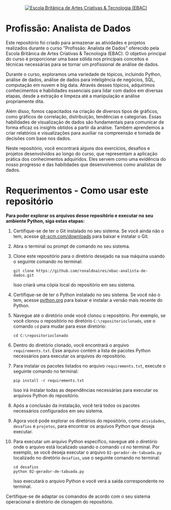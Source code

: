 <div align='center'>

[![Escola Britânica de Artes Criativas & Tecnologia (EBAC)](https://user-images.githubusercontent.com/15646423/245732254-c4486ff7-77de-487b-bfc6-2d4012edefd9.png "Escola Britânica de Artes Criativas & Tecnologia (EBAC)")](https://ebaconline.com.br)

</div>

# Profissão: Analista de Dados

Este repositório foi criado para armazenar as atividades e projetos realizados durante o curso "Profissão: Analista de Dados" oferecido pela Escola Britânica de Artes Criativas & Tecnologia (EBAC). O objetivo principal do curso é proporcionar uma base sólida nos principais conceitos e técnicas necessárias para se tornar um profissional de análise de dados.

Durante o curso, exploramos uma variedade de tópicos, incluindo Python, análise de dados, análise de dados para inteligência de negócios, SQL, computação em nuvem e big data. Através desses tópicos, adquirimos conhecimentos e habilidades essenciais para lidar com dados em diversas etapas, desde a extração e limpeza até a manipulação e análise propriamente dita.

Além disso, fomos capacitados na criação de diversos tipos de gráficos, como gráficos de correlação, distribuição, tendências e categorias. Essas habilidades de visualização de dados são fundamentais para comunicar de forma eficaz os insights obtidos a partir da análise. Também aprendemos a criar relatórios e visualizações para auxiliar na compreensão e tomada de decisões com base nos dados.

Neste repositório, você encontrará alguns dos exercícios, desafios e projetos desenvolvidos ao longo do curso, que representam a aplicação prática dos conhecimentos adquiridos. Eles servem como uma evidência do nosso progresso e das habilidades que desenvolvemos como analistas de dados.


# Requerimentos - Como usar este repositório

**Para poder explorar os arquivos desse repositório e executar no seu ambiente Python, siga estas etapas:**

1. Certifique-se de ter o Git instalado no seu sistema. Se você ainda não o tem, acesse [git-scm.com/downloads](https://git-scm.com/downloads) para baixar e instalar o Git.

2. Abra o terminal ou prompt de comando no seu sistema.

3. Clone este repositório para o diretório desejado na sua máquina usando o seguinte comando no terminal:
   ```shell
   git clone https://github.com/ronaldoaires/ebac-analista-de-dados.git
   ```
   Isso criará uma cópia local do repositório em seu sistema.

4. Certifique-se de ter o Python instalado no seu sistema. Se você não o tem, acesse [python.org](https://www.python.org) para baixar e instalar a versão mais recente do Python.

5. Navegue até o diretório onde você clonou o repositório. Por exemplo, se você clonou o repositório no diretório `C:\repositorioclonado`, use o comando `cd` para mudar para esse diretório:
   ```shell
   cd C:\repositorioclonado
   ```

6. Dentro do diretório clonado, você encontrará o arquivo `requirements.txt`. Esse arquivo contém a lista de pacotes Python necessários para executar os arquivos do repositório.

7. Para instalar os pacotes listados no arquivo `requirements.txt`, execute o seguinte comando no terminal:
   ```shell
   pip install -r requirements.txt
   ```
   Isso irá instalar todas as dependências necessárias para executar os arquivos Python do repositório.

8. Após a conclusão da instalação, você terá todos os pacotes necessários configurados em seu sistema.

9. Agora você pode explorar os diretórios do repositório, como `atividades`, `desafios` e `projetos`, para encontrar os arquivos Python que deseja executar.

10. Para executar um arquivo Python específico, navegue até o diretório onde o arquivo está localizado usando o comando `cd` no terminal. Por exemplo, se você deseja executar o arquivo `02-gerador-de-tabuada.py` localizado no diretório `desafios`, use o seguinte comando no terminal:
    ```shell
    cd desafios
    python 02-gerador-de-tabuada.py
    ```
    Isso executará o arquivo Python e você verá a saída correspondente no terminal.

Certifique-se de adaptar os comandos de acordo com o seu sistema operacional e diretório de clonagem do repositório.

